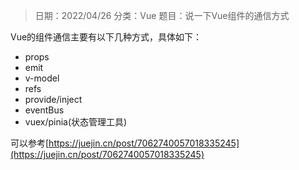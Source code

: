 > 日期：2022/04/26
分类：Vue
题目：说一下Vue组件的通信方式

Vue的组件通信主要有以下几种方式，具体如下：

- props
- emit
- v-model
- refs
- provide/inject
- eventBus
- vuex/pinia(状态管理工具)

可以参考[https://juejin.cn/post/7062740057018335245](https://juejin.cn/post/7062740057018335245)

